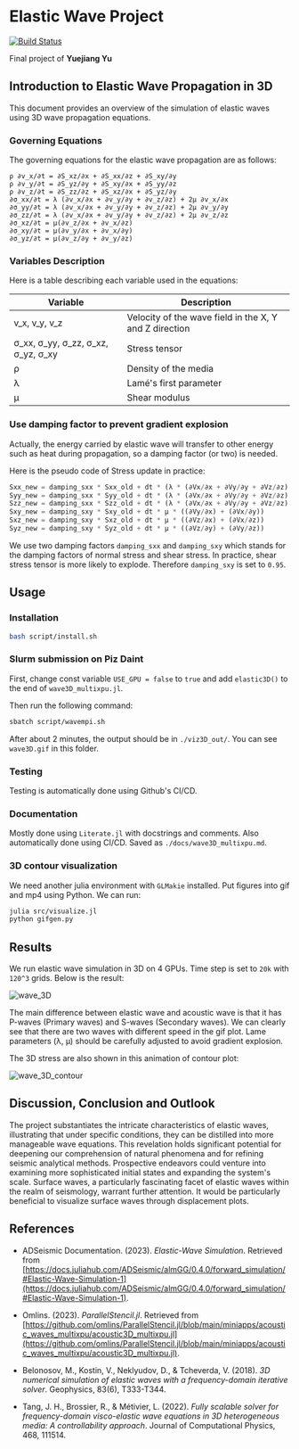# Elastic Wave Project

[![Build Status](https://github.com/pkuyyj/ElasticWaveProject.jl/actions/workflows/CI.yml/badge.svg)](https://github.com/pkuyyj/ElasticWaveProject.jl/actions/workflows/CI.yml)

Final project of **Yuejiang Yu**

## Introduction to Elastic Wave Propagation in 3D

This document provides an overview of the simulation of elastic waves using 3D wave propagation equations.

### Governing Equations

The governing equations for the elastic wave propagation are as follows:

```plaintext
ρ ∂v_x/∂t = ∂S_xz/∂x + ∂S_xx/∂z + ∂S_xy/∂y
ρ ∂v_y/∂t = ∂S_yz/∂y + ∂S_xy/∂x + ∂S_yy/∂z
ρ ∂v_z/∂t = ∂S_zz/∂z + ∂S_xz/∂x + ∂S_yz/∂y
∂σ_xx/∂t = λ (∂v_x/∂x + ∂v_y/∂y + ∂v_z/∂z) + 2μ ∂v_x/∂x
∂σ_yy/∂t = λ (∂v_x/∂x + ∂v_y/∂y + ∂v_z/∂z) + 2μ ∂v_y/∂y
∂σ_zz/∂t = λ (∂v_x/∂x + ∂v_y/∂y + ∂v_z/∂z) + 2μ ∂v_z/∂z
∂σ_xz/∂t = μ(∂v_z/∂x + ∂v_x/∂z)
∂σ_xy/∂t = μ(∂v_y/∂x + ∂v_x/∂y)
∂σ_yz/∂t = μ(∂v_z/∂y + ∂v_y/∂z)
```

### Variables Description

Here is a table describing each variable used in the equations:

| Variable | Description                                       |
|----------|---------------------------------------------------|
| v_x, v_y, v_z | Velocity of the wave field in the X, Y and Z direction|
| σ_xx, σ_yy, σ_zz, σ_xz, σ_yz, σ_xy | Stress tensor           |
| ρ        | Density of the media                              |
| λ        | Lamé's first parameter                            |
| μ        | Shear modulus                                     |


### Use damping factor to prevent gradient explosion

Actually, the energy carried by elastic wave will transfer to other energy such as heat during propagation, so a damping factor (or two) is needed.

Here is the pseudo code of Stress update in practice:

```julia
Sxx_new = damping_sxx * Sxx_old + dt * (λ * (∂Vx/∂x + ∂Vy/∂y + ∂Vz/∂z) + 2μ * ∂Vx/∂x)
Syy_new = damping_sxx * Syy_old + dt * (λ * (∂Vx/∂x + ∂Vy/∂y + ∂Vz/∂z) + 2μ * ∂Vy/∂y)
Szz_new = damping_sxx * Szz_old + dt * (λ * (∂Vx/∂x + ∂Vy/∂y + ∂Vz/∂z) + 2μ * ∂Vz/∂z)
Sxy_new = damping_sxy * Sxy_old + dt * μ * ((∂Vy/∂x) + (∂Vx/∂y))
Sxz_new = damping_sxy * Sxz_old + dt * μ * ((∂Vz/∂x) + (∂Vx/∂z))
Syz_new = damping_sxy * Syz_old + dt * μ * ((∂Vz/∂y) + (∂Vy/∂z))
```

We use two damping factors `damping_sxx` and `damping_sxy` which stands for the damping factors of normal stress and shear stress. In practice, shear stress tensor is more likely to explode. Therefore `damping_sxy` is set to `0.95`.



## Usage

### Installation

```bash
bash script/install.sh
```

### Slurm submission on Piz Daint

First, change const variable `USE_GPU = false` to `true` and add `elastic3D()` to the end of `wave3D_multixpu.jl`.

Then run the following command:

```bash
sbatch script/wavempi.sh
```

After about 2 minutes, the output should be in `./viz3D_out/`. You can see `wave3D.gif` in this folder.

### Testing

Testing is automatically done using Github's CI/CD.

### Documentation

Mostly done using `Literate.jl` with docstrings and comments. Also automatically done using CI/CD. Saved as `./docs/wave3D_multixpu.md`.

### 3D contour visualization

We need another julia environment with `GLMakie` installed. Put figures into gif and mp4 using Python. We can run:
```bash
julia src/visualize.jl
python gifgen.py
```

## Results

We run elastic wave simulation in 3D on 4 GPUs. Time step is set to `20k` with `120^3` grids. Below is the result:

![wave_3D](./docs/wave_3D.gif)

The main difference between elastic wave and acoustic wave is that it has P-waves (Primary waves) and S-waves (Secondary waves). We can clearly see that there are two waves with different speed in the gif plot. Lame parameters (λ, μ) should be carefully adjusted to avoid gradient explosion.

The 3D stress are also shown in this animation of contour plot:

![wave_3D_contour](./docs/wave_3D_contour.gif)

## Discussion, Conclusion and Outlook
The project substantiates the intricate characteristics of elastic waves, illustrating that under specific conditions, they can be distilled into more manageable wave equations. This revelation holds significant potential for deepening our comprehension of natural phenomena and for refining seismic analytical methods. Prospective endeavors could venture into examining more sophisticated initial states and expanding the system's scale. Surface waves, a particularly fascinating facet of elastic waves within the realm of seismology, warrant further attention. It would be particularly beneficial to visualize surface waves through displacement plots.

## References
- ADSeismic Documentation. (2023). _Elastic-Wave Simulation_. Retrieved from [https://docs.juliahub.com/ADSeismic/almGG/0.4.0/forward_simulation/#Elastic-Wave-Simulation-1](https://docs.juliahub.com/ADSeismic/almGG/0.4.0/forward_simulation/#Elastic-Wave-Simulation-1).

- Omlins. (2023). _ParallelStencil.jl_. Retrieved from [https://github.com/omlins/ParallelStencil.jl/blob/main/miniapps/acoustic_waves_multixpu/acoustic3D_multixpu.jl](https://github.com/omlins/ParallelStencil.jl/blob/main/miniapps/acoustic_waves_multixpu/acoustic3D_multixpu.jl).

- Belonosov, M., Kostin, V., Neklyudov, D., & Tcheverda, V. (2018). _3D numerical simulation of elastic waves with a frequency-domain iterative solver_. Geophysics, 83(6), T333-T344.

- Tang, J. H., Brossier, R., & Métivier, L. (2022). _Fully scalable solver for frequency-domain visco-elastic wave equations in 3D heterogeneous media: A controllability approach_. Journal of Computational Physics, 468, 111514.
